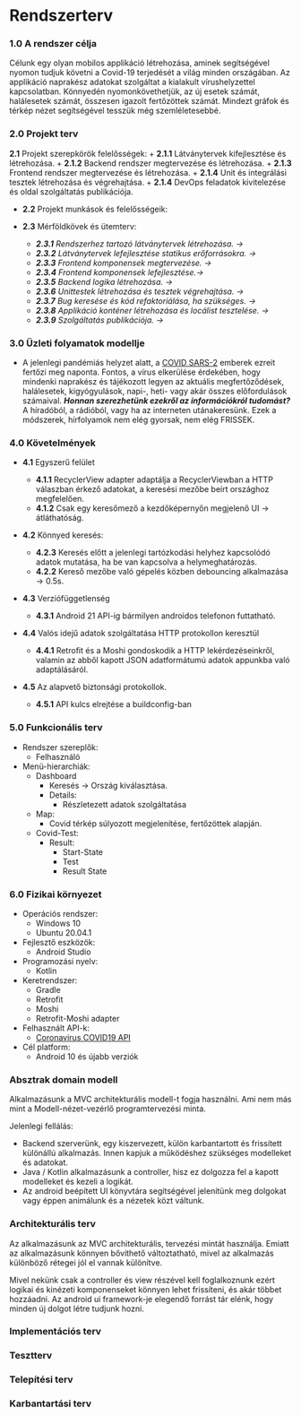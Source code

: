 # Rendszerterv
### 1.0 A rendszer célja
Célunk egy olyan mobilos applikáció létrehozása, aminek segítségével nyomon tudjuk követni a Covid-19 terjedését a világ minden országában. Az applikáció naprakész adatokat szolgáltat a kialakult vírushelyzettel kapcsolatban. Könnyedén nyomonkövethetjük, az új esetek számát, halálesetek számát, összesen igazolt fertőzöttek számát. Mindezt gráfok és térkép nézet segítségével tesszük még szemléletesebbé.

### 2.0 Projekt terv
**2.1** Projekt szerepkörök felelősségek:
    + **2.1.1** Látványtervek kifejlesztése és létrehozása.
    + **2.1.2** Backend rendszer megtervezése és létrehozása.
    + **2.1.3** Frontend rendszer megtervezése és létrehozása.
    + **2.1.4** Unit és integrálási tesztek létrehozása és végrehajtása.
    + **2.1.4** DevOps feladatok kivitelezése és oldal szolgáltatás publikációja.

+ **2.2** Projekt munkások és felelősségeik:

+ **2.3** Mérföldkövek és ütemterv:
    - ***2.3.1** Rendszerhez tartozó látványtervek létrehozása. →*
    - ***2.3.2** Látványtervek lefejlesztése statikus erőforrásokra. →*
    - ***2.3.3** Frontend komponensek megtervezése. →*
    - ***2.3.4** Frontend komponensek lefejlesztése.→*
    - ***2.3.5** Backend logika létrehozása. →*
    - ***2.3.6** Unittestek létrehozása és tesztek végrehajtása. →*
    - ***2.3.7** Bug keresése és kód refaktoriálása, ha szükséges. →*
    - ***2.3.8** Applikáció konténer létrehozása és locálist tesztelése. →*
    - ***2.3.9** Szolgáltatás publikációja. →*
    
### 3.0 Üzleti folyamatok modellje
- A jelenlegi pandémiás helyzet alatt, a 
    [COVID SARS-2](https://hu.wikipedia.org/wiki/SARS-CoV-2) emberek ezreit fertőzi meg naponta. Fontos, a vírus elkerülése érdekében, hogy mindenki naprakész és tájékozott
    legyen az aktuális megfertőződések, halálesetek, kigyógyulások, napi-, heti- vagy akár összes előfordulások számaival. __*Honnan szerezhetünk ezekről az információkról tudomást?*__
    A híradóból, a rádióból, vagy ha az interneten utánakeresünk. Ezek a módszerek, hírfolyamok nem elég gyorsak, nem elég FRISSEK.
    
### 4.0 Követelmények
- __4.1__ Egyszerű felület
  - __4.1.1__ RecyclerView adapter adaptálja a RecyclerViewban a HTTP válaszban érkező adatokat,
  a keresési mezőbe beírt országhoz megfelelően.
  - __4.1.2__ Csak egy keresőmező a kezdőképernyőn megjelenő UI -> átláthatóság.
- __4.2__ Könnyed keresés:
  - __4.2.3__ Keresés előtt a jelenlegi tartózkodási helyhez kapcsolódó adatok mutatása,
ha be van kapcsolva a helymeghatározás.
  - __4.2.2__ Kereső mezőbe való gépelés közben debouncing alkalmazása -> 0.5s.
  

- __4.3__ Verziófüggetlenség
  - __4.3.1__ Android 21 API-ig bármilyen androidos telefonon futtatható.
- __4.4__ Valós idejű adatok szolgáltatása HTTP protokollon keresztül
  - __4.4.1__ Retrofit és a Moshi gondoskodik a HTTP lekérdezéseinkről, valamin az abből kapott JSON adatformátumú adatok appunkba való adaptálásáról.

- __4.5__ Az alapvető biztonsági protokollok.
  - __4.5.1__ API kulcs elrejtése a buildconfig-ban

### 5.0 Funkcionális terv
- Rendszer szereplők:
  - Felhasználó
- Menü-hierarchiák:
  - Dashboard
    - Keresés -> Ország kiválasztása.
    - Details:
      - Részletezett adatok szolgáltatása
  - Map:
    - Covid térkép súlyozott megjelenítése, fertőzöttek alapján.
  - Covid-Test:
    - Result:
      - Start-State
      - Test
      - Result State

### 6.0 Fizikai környezet
- Operációs rendszer:
    - Windows 10
    - Ubuntu 20.04.1         
- Fejlesztő eszközök:
    - Android Studio
- Programozási nyelv:
    - Kotlin    
- Keretrendszer:
    - Gradle
    - Retrofit
    - Moshi
    - Retrofit-Moshi adapter
 - Felhasznált API-k:
    - [Coronavirus COVID19 API](https://documenter.getpostman.com/view/10808728/SzS8rjbc)
 - Cél platform:
    - Android 10 és újabb verziók


### Absztrak domain modell
Alkalmazásunk a MVC architekturális modell-t fogja használni. Ami nem más mint a Modell-nézet-vezérlő programtervezési minta.

Jelenlegi fellálás:
- Backend szerverünk, egy kiszervezett, külön karbantartott és frissített különállú alkalmazás. Innen kapjuk a működéshez szükséges modelleket és adatokat.
- Java / Kotlin alkalmazásunk a controller, hisz ez dolgozza fel a kapott modelleket és kezeli a logikát.
- Az android beépített UI könyvtára segítségével jelenítünk meg dolgokat vagy éppen animálunk és a nézetek közt váltunk.

### Architekturális terv
Az alkalmazásunk az MVC architekturális, tervezési mintát használja. Emiatt az alkalmazásunk könnyen bővíthető változtatható, mivel az alkalmazás különböző rétegei jól el vannak különítve.

Mivel nekünk csak a controller és view részével kell foglalkoznunk ezért logikai és kinézeti komponenseket könnyen lehet frissíteni, és akár többet hozzáadni. Az android ui framework-je elegendő forrást tár elénk, hogy minden új dolgot létre tudjunk hozni.

### Implementációs terv
### Tesztterv
### Telepítési terv
### Karbantartási terv

